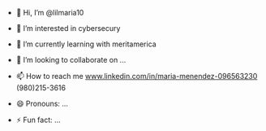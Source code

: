 - 👋 Hi, I’m @lilmaria10
- 👀 I’m interested in cybersecury 
- 🌱 I’m currently learning with meritamerica
- 💞️ I’m looking to collaborate on ...
- 📫 How to reach me www.linkedin.com/in/maria-menendez-096563230
(980)215-3616

- 😄 Pronouns: ...
- ⚡ Fun fact: ...

<!---
lilmaria10/lilmaria10 is a ✨ special ✨ repository because its `README.md` (this file) appears on your GitHub profile.
You can click the Preview link to take a look at your changes.
--->
